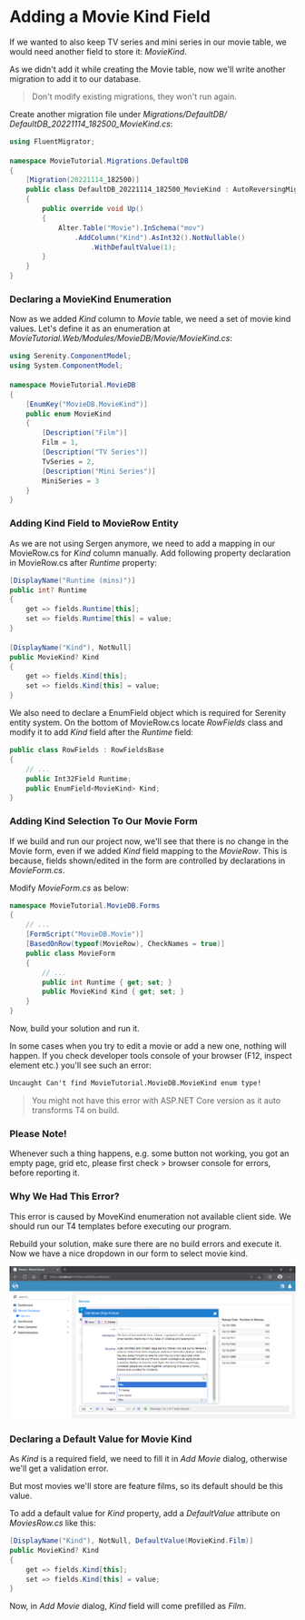 # Adding a Movie Kind Field

If we wanted to also keep TV series and mini series in our movie table, we would need another field to store it: *MovieKind*.

As we didn't add it while creating the Movie table, now we'll write another migration to add it to our database.

> Don't modify existing migrations, they won't run again.

Create another migration file under *Migrations/DefaultDB/ DefaultDB_20221114_182500_MovieKind.cs*:

```cs
using FluentMigrator;

namespace MovieTutorial.Migrations.DefaultDB
{
    [Migration(20221114_182500)]
    public class DefaultDB_20221114_182500_MovieKind : AutoReversingMigration
    {
        public override void Up()
        {
            Alter.Table("Movie").InSchema("mov")
                .AddColumn("Kind").AsInt32().NotNullable()
                    .WithDefaultValue(1);
        }
    }
}
```


### Declaring a MovieKind Enumeration

Now as we added *Kind* column to *Movie* table, we need a set of movie kind values. Let's define it as an enumeration at *MovieTutorial.Web/Modules/MovieDB/Movie/MovieKind.cs*:

```cs
using Serenity.ComponentModel;
using System.ComponentModel;

namespace MovieTutorial.MovieDB
{
    [EnumKey("MovieDB.MovieKind")]
    public enum MovieKind
    {
        [Description("Film")]
        Film = 1,
        [Description("TV Series")]
        TvSeries = 2,
        [Description("Mini Series")]
        MiniSeries = 3
    }
}
```


### Adding Kind Field to MovieRow Entity

As we are not using Sergen anymore, we need to add a mapping in our MovieRow.cs for *Kind* column manually. Add following property declaration in MovieRow.cs after *Runtime* property:

```cs
[DisplayName("Runtime (mins)")]
public int? Runtime
{
    get => fields.Runtime[this];
    set => fields.Runtime[this] = value;
}

[DisplayName("Kind"), NotNull]
public MovieKind? Kind
{
    get => fields.Kind[this];
    set => fields.Kind[this] = value;
}
```

We also need to declare a EnumField<MovieKind> object which is required for Serenity entity system. On the bottom of MovieRow.cs locate *RowFields* class and modify it to add *Kind* field after the *Runtime* field:

```cs
public class RowFields : RowFieldsBase
{
    // ...
    public Int32Field Runtime;
    public EnumField<MovieKind> Kind;
}
```


### Adding Kind Selection To Our Movie Form

If we build and run our project now, we'll see that there is no change in the Movie form, even if we added *Kind* field mapping to the *MovieRow*. This is because, fields shown/edited in the form are controlled by declarations in *MovieForm.cs*. 

Modify *MovieForm.cs* as below:

```cs
namespace MovieTutorial.MovieDB.Forms
{
    // ...
    [FormScript("MovieDB.Movie")]
    [BasedOnRow(typeof(MovieRow), CheckNames = true)]
    public class MovieForm
    {
        // ...
        public int Runtime { get; set; }
        public MovieKind Kind { get; set; }
    }
}
```

Now, build your solution and run it.

In some cases when you try to edit a movie or add a new one, nothing will happen. If you check developer tools console of your browser (F12, inspect element etc.) you'll see such an error:

```txt
Uncaught Can't find MovieTutorial.MovieDB.MovieKind enum type!
```

> You might not have this error with ASP.NET Core version as it auto transforms T4 on build.

 ### Please Note!

Whenever such a thing happens, e.g. some button not working, you got an empty page, grid etc, please first check > browser console for errors, before reporting it. 

### Why We Had This Error?

This error is caused by MoveKind enumeration not available client side. We should run our T4 templates before executing our program.

Rebuild your solution, make sure there are no build errors and execute it. Now we have a nice dropdown in our form to select movie kind.

![Movie Kind Selection](img/mdb_movie_kindform.png)


### Declaring a Default Value for Movie Kind

As *Kind* is a required field, we need to fill it in *Add Movie* dialog, otherwise we'll get a validation error.

But most movies we'll store are feature films, so its default should be this value.

To add a default value for *Kind* property, add a *DefaultValue* attribute on _MoviesRow.cs_ like this:

```cs
[DisplayName("Kind"), NotNull, DefaultValue(MovieKind.Film)]
public MovieKind? Kind
{
    get => fields.Kind[this];
    set => fields.Kind[this] = value;
}
```

Now, in *Add Movie* dialog, *Kind* field will come prefilled as *Film*.
